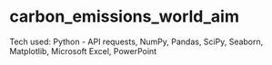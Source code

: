 # carbon_emissions_world_aim

Tech used: Python - API requests, NumPy, Pandas, SciPy, Seaborn, Matplotlib, Microsoft Excel, PowerPoint
